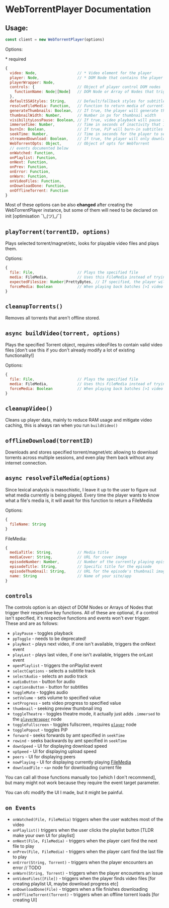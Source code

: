 # WebTorrentPlayer Documentation
## Usage:
```js
const client = new WebTorrentPlayer(options)
```
Options:

\* required
```js
{
  video: Node,                  // * Video element for the player
  player: Node,                 // * DOM Node that contains the player elements
  playerWrapper: Node,
  controls: {                   // Object of player control DOM nodes
    functionName: Node|[Node]   // DOM Node or Array of Nodes that trigger their respective key functions
  },
  defaultSSAStyles: String,     // Default/fallback styles for subtitles following the ASS format
  resolveFileMedia: Function,   // Function to return media of currently played file, more below
  generateThumbnails: Boolean,  // If true, the player will generate thumbnails after a file is downloaded [CPU intensive]
  thumbnailWidth: Number,       // Number in px for thumbnail width
  visibilityLossPause: Boolean, // If true, video playback will pause if the tab lost visibility
  immerseTime: Number,          // Time in seconds of inactivity that it takes for the player controls to hide
  burnIn: Boolean,              // If true, PiP will burn-in subtitles real time [only if subtitles are available][VERY CPU intensive]
  seekTime: Number,             // Time in seconds for the player to seek
  streamedDownload: Boolean,    // If true, the player will only download pieces directly needed for playback
  WebTorrentOpts: Object,       // Object of opts for WebTorrent
  // events documented below
  onWatched: Function,
  onPlaylist: Function,
  onNext: Function,
  onPrev: Function,
  onError: Function,
  onWarn: Function,
  onVideoFiles: Function,
  onDownloadDone: Function,
  onOfflineTorrent: Function
}
```
Most of these options can be also **changed** after creating the WebTorrentPlayer instance, but some of them will need to be declared on init [optimisation ¯\\\_(ツ)\_/¯]


## `playTorrent(torrentID, options)`

Plays selected torrent/magnet/etc, looks for playable video files and plays them.

Options:
```js
{
  file: File,                   // Plays the specified file
  media: FileMedia,             // Uses this FileMedia instead of trying to resolve.
  expectedFilesize: Number|PrettyBytes, // If specified, the player will choose if it should store the torrent in RAM or drive, default: drive
  forceMedia: Boolean           // When playing back batches [>1 video file] and specifying both file and media the player will ignore the media, and resolve for the target file, this forces it to use the given media instead of resolving, REQUIRES BOTH file and media to be specified to take effect
}
```

## `cleanupTorrents()`

Removes all torrents that aren't offline stored.

## `async buildVideo(torrent, options)`

Plays the specified Torrent object, requires videoFiles to contain valid video files [don't use this if you don't already modify a lot of existing functionality!]

Options:
```js
{
  file: File,                   // Plays the specified file
  media: FileMedia,             // Uses this FileMedia instead of trying to resolve.
  forceMedia: Boolean           // When playing back batches [>1 video file] and specifying both file and media the player will ignore the media, and resolve for the target file, this forces it to use the given media instead of resolving, REQUIRES BOTH file and media to be specified to take effect
}
```

## `cleanupVideo()`

Cleans up player data, mainly to reduce RAM usage and mitigate video caching, this is always ran when you run `buildVideo()`

## `offlineDownload(torrentID)`

Downloads and stores specified torrent/magnet/etc allowing to download torrents across multiple sessions, and even play them back without any internet connection.

## `async resolveFileMedia(options)`

Since lexical analysis is masochistic, I leave it up to the user to figure out what media currently is being played. Every time the player wants to know what a file's media is, it will await for this function to return a FileMedia

Options:
```js
{
  fileName: String
}
```
FileMedia:
```js
{
  mediaTitle: String,           // Media title
  mediaCover: String,           // URL for cover image
  episodeNumber: Number,        // Number of the currently playing episode
  episodeTitle: String,         // Specific title for the episode
  episodeThumbnail: String,     // URL for the episode's thumbnail image
  name: String                  // Name of your site/app
}
```

## `controls`
The controls option is an object of DOM Nodes or Arrays of Nodes that trigger their respective key functions. All of these are optional, if a control isn't specified, it's respective functions and events won't ever trigger. These and are as follows:
- `playPause` - toggles playback
- `ppToggle` - needs to be deprecated!
- `playNext` - plays next video, if one isn't available, triggers the onNext event
- `playLast` - plays last video, if one isn't available, triggers the onLast event
- `openPlaylist` - triggers the onPlaylist event
- `selectCaptions` - selects a subtitle track
- `selectAudio` - selects an audio track
- `audioButton` - button for audio
- `captionsButton` - button for subtitles
- `toggleMute` - toggles audio
- `setVolume` - sets volume to specified value
- `setProgress` - sets video progress to specified value
- `thumbnail` - seeking preview thumbnail img
- `toggleTheatre` - toggles theatre mode, it actually just adds `.immersed` to the [`playerWrapper`]() node
- `toggleFullscreen` - toggles fullscreen, requires [`player`]() node
- `togglePopout` - toggles PiP
- `forward` - seeks forwards by amt specified in `seekTime`
- `rewind` - seeks backwards by amt specified in `seekTime`
- `downSpeed` - UI for displaying download speed
- `upSpeed` - UI for displaying upload speed
- `peers` - UI for displaying peers
- `nowPlaying` - UI for displaying currently playing [FileMedia]()
- `downloadFile` - `<a>` node for downloading current file


You can call all those functions manually too [which I don't recommend], but many might not work because they require the event target parameter.

You can ofc modify the UI I made, but it might be painful.

## `on Events`

- `onWatched(File, FileMedia)` triggers when the user watches most of the video
- `onPlaylist()` triggers when the user clicks the playlist button [TLDR make your own UI for playlist]
- `onNext(File, FileMedia)` - triggers when the player cant find the next file to play
- `onPrev(File, FileMedia)` - triggers when the player cant find the last file to play
- `onError(String, Torrent)` - triggers when the player encounters an error // TODO
- `onWarn(String, Torrent)` - triggers when the player encounters an issue
- `onVideoFiles([File])` - triggers when the player finds video files [for creating playlist UI, maybe download progress etc]
- `onDownloadDone(File)` - triggers when a file finishes downloading
- `onOfflineTorrent(Torrent)` - triggers when an offline torrent loads [for creating UI]